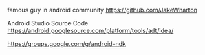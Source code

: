 



famous guy in android community
https://github.com/JakeWharton

Android Studio Source Code
https://android.googlesource.com/platform/tools/adt/idea/

https://groups.google.com/g/android-ndk
